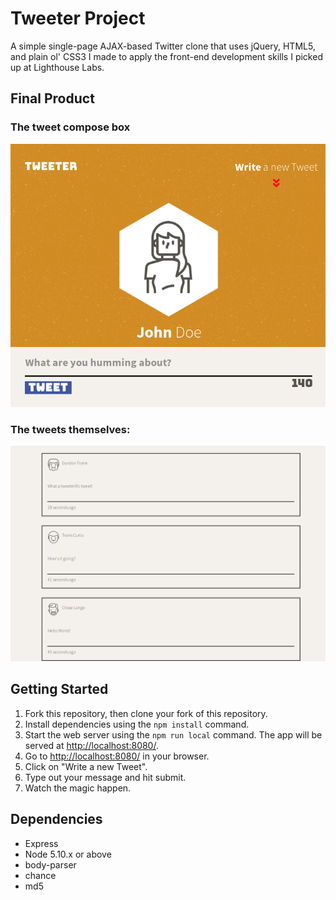 # Tweeter Project

A simple single-page AJAX-based Twitter clone that uses jQuery, HTML5, and plain ol' CSS3 I made to apply the front-end development skills I picked up at Lighthouse Labs.

## Final Product

### The tweet compose box
<p align="center">
  <img src = "https://github.com/jadk97/tweeter/blob/master/docs/tweet%20box.png"/>
</p>

### The tweets themselves:
<p align = "center">
  <img src = "https://github.com/jadk97/tweeter/blob/master/docs/tweets.png"/>
</p>


## Getting Started

1. Fork this repository, then clone your fork of this repository.
2. Install dependencies using the `npm install` command.
3. Start the web server using the `npm run local` command. The app will be served at <http://localhost:8080/>.
4. Go to <http://localhost:8080/> in your browser.
5. Click on "Write a new Tweet".
6. Type out your message and hit submit.
7. Watch the magic happen.

## Dependencies

- Express
- Node 5.10.x or above
- body-parser
- chance
- md5